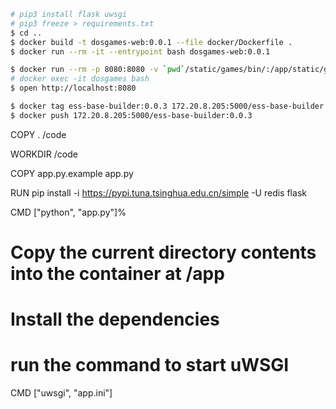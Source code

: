 

```bash
# pip3 install flask uwsgi
# pip3 freeze > requirements.txt
$ cd ..
$ docker build -t dosgames-web:0.0.1 --file docker/Dockerfile .
$ docker run --rm -it --entrypoint bash dosgames-web:0.0.1

$ docker run --rm -p 8080:8080 -v `pwd`/static/games/bin/:/app/static/games/bin/ --name dosgames dosgames-web:0.0.1
# docker exec -it dosgames bash
$ open http://localhost:8080

$ docker tag ess-base-builder:0.0.3 172.20.8.205:5000/ess-base-builder:0.0.3
$ docker push 172.20.8.205:5000/ess-base-builder:0.0.3
```



COPY . /code

WORKDIR /code

COPY app.py.example app.py

RUN pip install -i https://pypi.tuna.tsinghua.edu.cn/simple -U redis flask

CMD ["python", "app.py"]%




# Copy the current directory contents into the container at /app


# Install the dependencies

# run the command to start uWSGI
CMD ["uwsgi", "app.ini"]